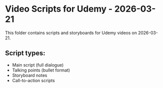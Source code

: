 # Video Scripts for Udemy - 2026-03-21

This folder contains scripts and storyboards for Udemy videos on 2026-03-21.

## Script types:
- Main script (full dialogue)
- Talking points (bullet format)
- Storyboard notes
- Call-to-action scripts
